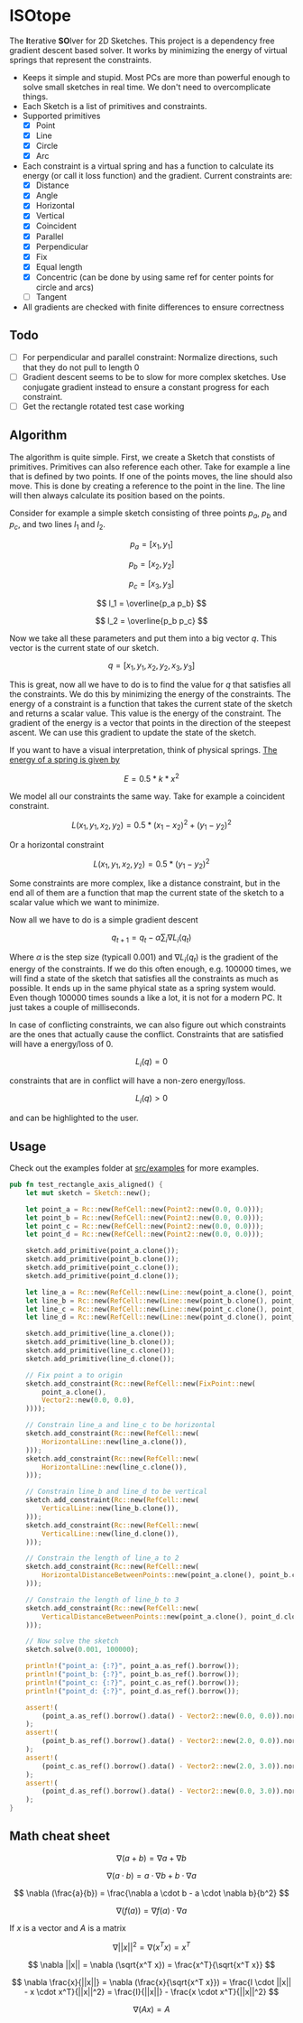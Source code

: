 # ISOtope

The **I**terative **SO**lver for 2D Sketches. This project is a dependency free gradient descent based solver. It works by minimizing the energy of virtual springs that represent the constraints.

- Keeps it simple and stupid. Most PCs are more than powerful enough to solve small sketches in real time. We don't need to overcomplicate things.
- Each Sketch is a list of primitives and constraints.
- Supported primitives
    - [x] Point
    - [x] Line
    - [x] Circle
    - [x] Arc
- Each constraint is a virtual spring and has a function to calculate its energy (or call it loss function) and the gradient. Current constraints are:
    - [x] Distance
    - [x] Angle
    - [x] Horizontal
    - [x] Vertical
    - [x] Coincident
    - [x] Parallel
    - [x] Perpendicular
    - [x] Fix
    - [x] Equal length
    - [x] Concentric (can be done by using same ref for center points for circle and arcs)
    - [ ] Tangent
- All gradients are checked with finite differences to ensure correctness

## Todo

- [ ] For perpendicular and parallel constraint: Normalize directions, such that they do not pull to length 0
- [ ] Gradient descent seems to be to slow for more complex sketches. Use conjugate gradient instead to ensure a constant progress for each constraint.
- [ ] Get the rectangle rotated test case working

## Algorithm

The algorithm is quite simple. First, we create a Sketch that constists of primitives. Primitives can also reference each other. Take for example a line that is defined by two points. If one of the points moves, the line should also move. This is done by creating a reference to the point in the line. The line will then always calculate its position based on the points.

Consider for example a simple sketch consisting of three points $p_a$, $p_b$ and $p_c$, and two lines $l_1$ and $l_2$.

$$
p_a = [x_1, y_1]
$$

$$
p_b = [x_2, y_2]
$$

$$
p_c = [x_3, y_3]
$$

$$
l_1 = \overline{p_a p_b}
$$

$$
l_2 = \overline{p_b p_c}
$$

Now we take all these parameters and put them into a big vector $q$. This vector is the current state of our sketch. 

$$
q = [x_1, y_1, x_2, y_2, x_3, y_3]
$$

This is great, now all we have to do is to find the value for $q$ that satisfies all the constraints. We do this by minimizing the energy of the constraints. The energy of a constraint is a function that takes the current state of the sketch and returns a scalar value. This value is the energy of the constraint. The gradient of the energy is a vector that points in the direction of the steepest ascent. We can use this gradient to update the state of the sketch. 

If you want to have a visual interpretation, think of physical springs. [The energy of a spring is given by](https://en.wikipedia.org/wiki/Hooke%27s_law#Spring_energy)

$$
E = 0.5 * k * x^2
$$

We model all our constraints the same way. Take for example a coincident constraint.

$$
L(x_1, y_1, x_2, y_2) = 0.5 * {(x_1 - x_2)^2 + (y_1 - y_2)^2}
$$

Or a horizontal constraint

$$
L(x_1, y_1, x_2, y_2) = 0.5 * (y_1 - y_2)^2
$$

Some constraints are more complex, like a distance constraint, but in the end all of them are a function that map the current state of the sketch to a scalar value which we want to minimize.

Now all we have to do is a simple gradient descent

$$
q_{t+1} = q_t - \alpha \sum_i \nabla L_i(q_t)
$$

Where $\alpha$ is the step size (typicall 0.001) and $\nabla L_i(q_t)$ is the gradient of the energy of the constraints. If we do this often enough, e.g. 100000 times, we will find a state of the sketch that satisfies all the constraints as much as possible. It ends up in the same phyical state as a spring system would. Even though 100000 times sounds a like a lot, it is not for a modern PC. It just takes a couple of milliseconds.

In case of conflicting constraints, we can also figure out which constraints are the ones that actually cause the conflict. Constraints that are satisfied will have a energy/loss of 0.

$$
L_i(q) = 0
$$

constraints that are in conflict will have a non-zero energy/loss.

$$
L_i(q) > 0
$$

and can be highlighted to the user.

## Usage

Check out the examples folder at [src/examples](src/examples) for more examples.

```rust
pub fn test_rectangle_axis_aligned() {
    let mut sketch = Sketch::new();

    let point_a = Rc::new(RefCell::new(Point2::new(0.0, 0.0)));
    let point_b = Rc::new(RefCell::new(Point2::new(0.0, 0.0)));
    let point_c = Rc::new(RefCell::new(Point2::new(0.0, 0.0)));
    let point_d = Rc::new(RefCell::new(Point2::new(0.0, 0.0)));

    sketch.add_primitive(point_a.clone());
    sketch.add_primitive(point_b.clone());
    sketch.add_primitive(point_c.clone());
    sketch.add_primitive(point_d.clone());

    let line_a = Rc::new(RefCell::new(Line::new(point_a.clone(), point_b.clone())));
    let line_b = Rc::new(RefCell::new(Line::new(point_b.clone(), point_c.clone())));
    let line_c = Rc::new(RefCell::new(Line::new(point_c.clone(), point_d.clone())));
    let line_d = Rc::new(RefCell::new(Line::new(point_d.clone(), point_a.clone())));

    sketch.add_primitive(line_a.clone());
    sketch.add_primitive(line_b.clone());
    sketch.add_primitive(line_c.clone());
    sketch.add_primitive(line_d.clone());

    // Fix point a to origin
    sketch.add_constraint(Rc::new(RefCell::new(FixPoint::new(
        point_a.clone(),
        Vector2::new(0.0, 0.0),
    ))));

    // Constrain line_a and line_c to be horizontal
    sketch.add_constraint(Rc::new(RefCell::new(
        HorizontalLine::new(line_a.clone()),
    )));
    sketch.add_constraint(Rc::new(RefCell::new(
        HorizontalLine::new(line_c.clone()),
    )));

    // Constrain line_b and line_d to be vertical
    sketch.add_constraint(Rc::new(RefCell::new(
        VerticalLine::new(line_b.clone()),
    )));
    sketch.add_constraint(Rc::new(RefCell::new(
        VerticalLine::new(line_d.clone()),
    )));

    // Constrain the length of line_a to 2
    sketch.add_constraint(Rc::new(RefCell::new(
        HorizontalDistanceBetweenPoints::new(point_a.clone(), point_b.clone(), 2.0),
    )));

    // Constrain the length of line_b to 3
    sketch.add_constraint(Rc::new(RefCell::new(
        VerticalDistanceBetweenPoints::new(point_a.clone(), point_d.clone(), 3.0),
    )));

    // Now solve the sketch
    sketch.solve(0.001, 100000);

    println!("point_a: {:?}", point_a.as_ref().borrow());
    println!("point_b: {:?}", point_b.as_ref().borrow());
    println!("point_c: {:?}", point_c.as_ref().borrow());
    println!("point_d: {:?}", point_d.as_ref().borrow());

    assert!(
        (point_a.as_ref().borrow().data() - Vector2::new(0.0, 0.0)).norm() < 0.001
    );
    assert!(
        (point_b.as_ref().borrow().data() - Vector2::new(2.0, 0.0)).norm() < 0.001
    );
    assert!(
        (point_c.as_ref().borrow().data() - Vector2::new(2.0, 3.0)).norm() < 0.001
    );
    assert!(
        (point_d.as_ref().borrow().data() - Vector2::new(0.0, 3.0)).norm() < 0.001
    );
}
```

## Math cheat sheet

$$
\nabla (a + b) = \nabla a + \nabla b
$$

$$
\nabla (a \cdot b) = a \cdot \nabla b + b \cdot \nabla a
$$

$$
\nabla (\frac{a}{b}) = \frac{\nabla a \cdot b - a \cdot \nabla b}{b^2}
$$

$$
\nabla (f(a)) = \nabla f(a) \cdot \nabla a
$$

If $x$ is a vector and $A$ is a matrix

$$
\nabla ||x||^2 = \nabla (x^T x) = x^T
$$

$$
\nabla ||x|| = \nabla (\sqrt{x^T x}) = \frac{x^T}{\sqrt{x^T x}}
$$

$$
\nabla \frac{x}{||x||} = \nabla (\frac{x}{\sqrt{x^T x}}) = \frac{I \cdot ||x|| - x \cdot x^T}{||x||^2} = \frac{I}{||x||} - \frac{x \cdot x^T}{||x||^2}
$$

$$
\nabla (Ax) = A
$$
